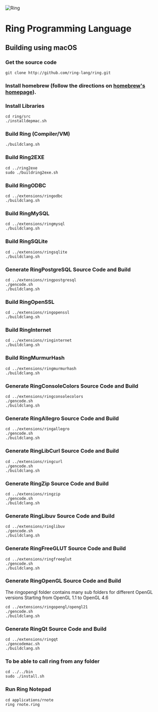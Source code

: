![Ring](http://ring-lang.sf.net/thering.jpg)

# Ring Programming Language

## Building using macOS

### Get the source code

	git clone http://github.com/ring-lang/ring.git
	
### Install homebrew (follow the directions on [homebrew's homepage](http://brew.sh/)).
	
### Install Libraries 
	
	cd ring/src
	./installdepmac.sh 
	
### Build Ring (Compiler/VM)
	
	./buildclang.sh

### Build Ring2EXE 

	cd ../ring2exe
	sudo ./buildring2exe.sh	
	
### Build RingODBC
	
	cd ../extensions/ringodbc
	./buildclang.sh

### Build RingMySQL
	
	cd ../extensions/ringmysql
	./buildclang.sh

### Build RingSQLite
	
	cd ../extensions/ringsqlite
	./buildclang.sh

### Generate RingPostgreSQL Source Code and Build 
	
	cd ../extensions/ringpostgresql
	./gencode.sh
	./buildclang.sh

### Build RingOpenSSL
	
	cd ../extensions/ringopenssl
	./buildclang.sh

### Build RingInternet
	
	cd ../extensions/ringinternet
	./buildclang.sh
	
### Build RingMurmurHash
	
	cd ../extensions/ringmurmurhash
	./buildclang.sh
	
### Generate RingConsoleColors Source Code and Build 
	
	cd ../extensions/ringconsolecolors
	./gencode.sh
	./buildclang.sh


### Generate RingAllegro Source Code and Build 
	
	cd ../extensions/ringallegro
	./gencode.sh
	./buildclang.sh

### Generate RingLibCurl Source Code and Build 
	
	cd ../extensions/ringcurl
	./gencode.sh
	./buildclang.sh
	
### Generate RingZip Source Code and Build 
	
	cd ../extensions/ringzip
	./gencode.sh
	./buildclang.sh

### Generate RingLibuv Source Code and Build 
	
	cd ../extensions/ringlibuv
	./gencode.sh
	./buildclang.sh

### Generate RingFreeGLUT Source Code and Build 
	
	cd ../extensions/ringfreeglut
	./gencode.sh
	./buildclang.sh

### Generate RingOpenGL Source Code and Build 

The ringopengl folder contains many sub folders for different OpenGL versions
Starting from OpenGL 1.1 to OpenGL 4.6
	
	cd ../extensions/ringopengl/opengl21
	./gencode.sh
	./buildclang.sh
	
### Generate RingQt Source Code and Build
	
	cd ../extensions/ringqt
	./gencodemac.sh
	./buildclang.sh

### To be able to call ring from any folder 
	cd ../../bin
	sudo ./install.sh
	
### Run Ring Notepad
	
	cd applications/rnote
	ring rnote.ring